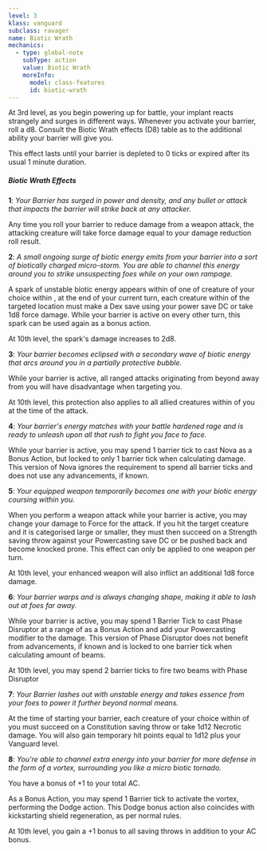 ```yaml
---
level: 3
klass: vanguard
subclass: ravager
name: Biotic Wrath
mechanics:
  - type: global-note
    subType: action
    value: Biotic Wrath
    moreInfo:
      model: class-features
      id: biotic-wrath
---
```

At 3rd level, as you begin powering up for battle, your implant reacts strangely and surges in different ways.
Whenever you activate your barrier, roll a d8. Consult the Biotic Wrath effects (D8) table as to
the additional ability your barrier will give you.

This effect lasts until your barrier is depleted to 0 ticks or expired after its usual 1 minute duration.

##### Biotic Wrath Effects

__1__: _Your Barrier has surged in power and density, and any bullet or attack that impacts the barrier will strike back at any attacker._

Any time you roll your barrier to reduce damage from a weapon attack, the attacking creature will take force damage equal to your damage reduction roll result.

__2__: _A small ongoing surge of biotic energy emits from your barrier into a sort of biotically charged micro-storm.
You are able to channel this energy around you to strike unsuspecting foes while on your own rampage._

A spark of unstable biotic energy appears within <me-distance length="5" /> of one of creature of your choice within
<me-distance length="30" />, at the end of your current turn, each creature within <me-distance length="5" /> of the
targeted location must make a Dex save using your power save DC or take 1d8 force damage. While
your barrier is active on every other turn, this spark can be used again as a bonus action.

At 10th level, the spark's damage increases to 2d8.

__3__: _Your barrier becomes eclipsed with a secondary wave of biotic energy that arcs around you in a partially protective bubble._

While your barrier is active, all ranged attacks originating from beyond <me-distance length="30" /> away from you will have disadvantage when targeting you.

At 10th level, this protection also applies to all allied creatures within <me-distance length="5" /> of you at the time of the attack.

__4__: _Your barrier's energy matches with your battle hardened rage and is ready to unleash upon all that rush to fight you face to face._

While your barrier is active, you may spend 1 barrier tick to cast Nova as a Bonus Action, but locked to only 1 barrier
tick when calculating damage. This version of Nova ignores the requirement to spend all barrier ticks and does not
use any advancements, if known.

__5__: _Your equipped weapon temporarily becomes one with your biotic energy coursing within you._

When you perform a weapon attack while your barrier is active, you may change your damage to Force for the attack.
If you hit the target creature and it is categorised large or smaller, they must then succeed on a Strength saving
throw against your Powercasting save DC or be pushed back <me-distance length="10" /> and become knocked prone.
This effect can only be applied to one weapon per turn.

At 10th level, your enhanced weapon will also inflict an additional 1d8 force damage.

__6__: _Your barrier warps and is always changing shape, making it able to lash out at foes far away._

While your barrier is active, you may spend 1 Barrier Tick to cast Phase Disruptor at a range of <me-distance length="50" />
as a Bonus Action and add your Powercasting modifier to the damage. This version of Phase Disruptor does not
benefit from advancements, if known and is locked to one barrier tick when calculating amount of beams.

At 10th level, you may spend 2 barrier ticks to fire two beams with Phase Disruptor

__7__: _Your Barrier lashes out with unstable energy and takes essence from your foes to power it further beyond normal means._

At the time of starting your barrier, each creature of your choice within <me-distance length="30" /> of you must
succeed on a Constitution saving throw or take 1d12 Necrotic damage. You will also gain temporary hit points equal to
1d12 plus your Vanguard level.

__8__: _You're able to channel extra energy into your barrier for more defense in the form of a vortex, surrounding you like a micro biotic tornado._

You have a bonus of +1 to your total AC.

As a Bonus Action, you may spend 1 Barrier tick to activate the vortex, performing the Dodge action. This Dodge bonus
action also coincides with kickstarting shield regeneration, as per normal rules.

At 10th level, you gain a +1 bonus to all saving throws in addition to your AC bonus.
